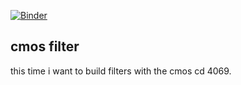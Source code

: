 [![Binder](https://mybinder.org/badge_logo.svg)](https://mybinder.org/v2/gh/spielhuus/elektrophon/HEAD?filepath=content%2Fcmos_filter%2Fcmos_filter.ipynb)

## cmos filter

this time i want to build filters with the cmos cd 4069.